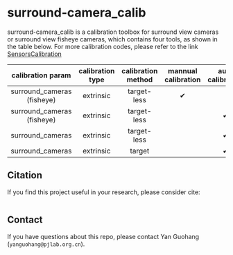 # surround-camera_calib
surround-camera_calib is a calibration toolbox for surround view cameras or surround view fisheye cameras, which contains four tools, as shown in the table below. For more calibration codes, please refer to the link <a href="https://github.com/PJLab-ADG/SensorsCalibration" title="SensorsCalibration">SensorsCalibration</a>
<!-- CITATION -->

| calibration param |calibration type| calibration method | mannual calibration | auto calibration | usage documentation |
| :--------------: |:--------------:| :------------: | :--------------: | :------------: | :------------: |
| surround_cameras (fisheye) | extrinsic |  target-less    |    &#10004; |             |[camera2car](camera2car/README.md)|
| surround_cameras (fisheye) | extrinsic |  target-less    |             |  &#10004;  |[lidar2car](lidar2car/README.md)|
| surround_cameras            | extrinsic |  target-less   |             |  &#10004;  |[pose_sensor2car](pose_sensor2car/README.md)|
| surround_cameras            | extrinsic |  target        |             |  &#10004;  |[radar2car](radar2car/README.md)|

## Citation
If you find this project useful in your research, please consider cite:
```

```

## Contact
If you have questions about this repo, please contact Yan Guohang (`yanguohang@pjlab.org.cn`). 

